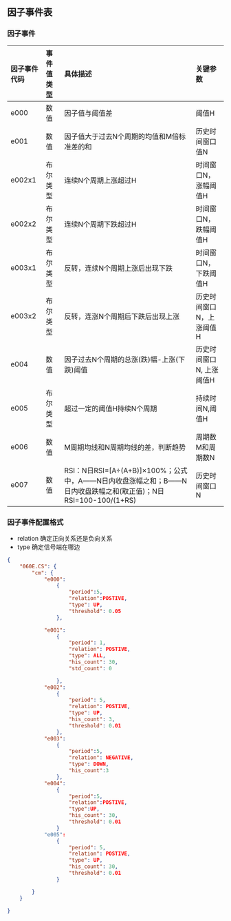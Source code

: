 ## 因子事件表

### 因子事件

| 因子事件代码 | 事件值类型 | 具体描述 | 关键参数 |
| :--- | :--- | :--- | :--- |
| e000 | 数值 | 因子值与阈值差 | 阈值H |
| e001 | 数值 | 因子值大于过去N个周期的均值和M倍标准差的和 | 历史时间窗口值N |
| e002x1 | 布尔类型 | 连续N个周期上涨超过H | 时间窗口N，涨幅阈值H |
| e002x2 | 布尔类型 | 连续N个周期下跌超过H | 时间窗口N，跌幅阈值H |
| e003x1 | 布尔类型 | 反转，连续N个周期上涨后出现下跌 | 时间窗口N，下跌阈值H |
| e003x2 | 布尔类型 | 反转，连涨N个周期后下跌后出现上涨 | 历史时间窗口N，上涨阈值H |
| e004 | 数值 | 因子过去N个周期的总涨\(跌\)幅-上涨\(下跌\)阈值 | 历史时间窗口N, 上涨阈值H |
| e005 | 布尔类型 | 超过一定的阈值H持续N个周期 | 持续时间N,阈值H |
| e006 | 数值 | M周期均线和N周期均线的差，判断趋势 | 周期数M和周期数N |
| e007 | 数值 | RSI：N日RSI=\[A÷\(A+B\)\]×100%；公式中，A——N日内收盘涨幅之和；B——N日内收盘跌幅之和\(取正值\)；N日RSI=100-100/\(1+RS\) | 历史时间窗口N |

### 因子事件配置格式

* relation 确定正向关系还是负向关系
* type 确定信号端在哪边

```json
{
    "060E.CS": {
        "cm": {
            "e000":
                {
                    "period":5,
                    "relation":POSTIVE,
                    "type": UP,
                    "threshold": 0.05
                },

            "e001":
                {
                    "period": 1,
                    "relation": POSTIVE,
                    "type": ALL,
                    "his_count": 30,
                    "std_count": 0

                },
            "e002":
                {
                    "period": 5,
                    "relation": POSTIVE,
                    "type": UP,
                    "his_count": 3,
                    "threshold": 0.01
                },
            "e003":
                {
                    "period":5,
                    "relation": NEGATIVE,
                    "type": DOWN,
                    "his_count":3
                },
            "e004":
                {
                    "period":5,
                    "relation":POSTIVE,
                    "type":UP,
                    "his_count": 30,
                    "threshold": 0.01
                }
            "e005":
                {
                    "period": 5,
                    "relation": POSTIVE,
                    "type": UP,
                    "his_count": 30,
                    "threshold": 0.01
                }

        }
    }

}
```



